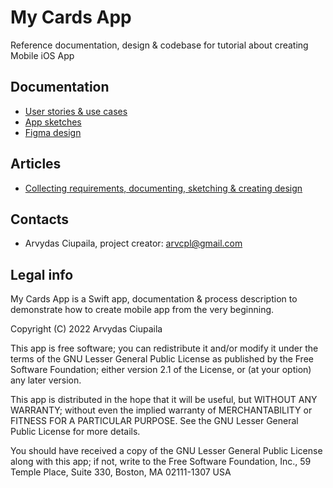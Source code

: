 # My Cards App

Reference documentation, design & codebase for tutorial about creating Mobile iOS App

## Documentation

- [User stories & use cases](./Docs/stories_and_use_cases.md)
- [App sketches](./Docs/sketches.pdf)
- [Figma design](https://www.figma.com/file/rwNHr9UZWKJUDKmA9SXOQH/My-Cards-App?node-id=82%3A1086)

## Articles

- [Collecting requirements, documenting, sketching & creating design](https://medium.com/@arvcpl/how-to-build-ios-mobile-app-for-non-techies-a-practical-guide-part-1-c739e44a4fca)

## Contacts

 - Arvydas Ciupaila, project creator: arvcpl@gmail.com

## Legal info

My Cards App is a Swift app, documentation & process description to demonstrate how to create mobile app from the very beginning.

Copyright (C) 2022 Arvydas Ciupaila

This app is free software; you can redistribute it and/or modify it under the terms of the GNU Lesser General Public License as published by the Free Software Foundation; either version 2.1 of the License, or (at your option) any later version.

This app is distributed in the hope that it will be useful, but WITHOUT ANY WARRANTY; without even the implied warranty of MERCHANTABILITY or FITNESS FOR A PARTICULAR PURPOSE. See the GNU Lesser General Public License for more details.

You should have received a copy of the GNU Lesser General Public License along with this app; if not, write to the Free Software Foundation, Inc., 59 Temple Place, Suite 330, Boston, MA 02111-1307 USA